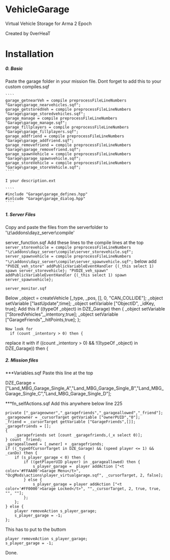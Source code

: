 VehicleGarage
=============

Virtual Vehicle Storage for Arma 2 Epoch 

Created by 0verHeaT

Installation
=============
##### 0. Basic
  Paste the garage folder in your mission file.
  Dont forget to add this to your custom compiles.sqf
  
	````
	garage_getnearVeh = compile preprocessFileLineNumbers "Garage\garage_nearvehicles.sqf";
	garage_getstoredVeh = compile preprocessFileLineNumbers "Garage\garage_storedvehicles.sqf";
	garage_manage = compile preprocessFileLineNumbers "Garage\garage_manage.sqf";
	garage_fillplayers = compile preprocessFileLineNumbers "Garage\garage_fillplayers.sqf";
	garage_addfriend = compile preprocessFileLineNumbers "Garage\garage_addfriend.sqf";
	garage_removefriend = compile preprocessFileLineNumbers "Garage\garage_removefriend.sqf";
	garage_spawnVehicle = compile preprocessFileLineNumbers "Garage\garage_spawnvehicle.sqf";
	garage_storeVehicle = compile preprocessFileLineNumbers "Garage\garage_storeVehicle.sqf";
	````	
	
	I your description.ext
	
	````
	#include "Garage\garage_defines.hpp"
	#inlcude "Garage\garage_dialog.hpp"
	````

##### 1. Server Files
  Copy and paste the files from the serverfolder to '\z\addons\dayz_server\compile\'
  
  server_function.sqf
  Add these lines to the compile lines at the top
		````
		server_storevehicle = compile preprocessFileLineNumbers "\z\addons\dayz_server\compile\server_storevehicle.sqf";
		server_spawnvehicle = compile preprocessFileLineNumbers "\z\addons\dayz_server\compile\server_spawnvehicle.sqf";
	 	````
  below add
  	````
	"PVDZE_veh_store" addPublicVariableEventHandler {(_this select 1) spawn server_storevehicle};
	"PVDZE_veh_spawn" addPublicVariableEventHandler {(_this select 1) spawn server_spawnvehicle};
  	````
  	
	server_monitor.sqf
  Below
  		_object = createVehicle [_type, _pos, [], 0, "CAN_COLLIDE"];
    	_object setVariable ["lastUpdate",time];
    	_object setVariable ["ObjectID", _idKey, true];
  Add this
    	if ((typeOf _object) in DZE_Garage) then {
				_object setVariable ["StoredVehicles",_intentory,true];
				_object setVariable ["GarageFriends",_hitPoints,true];
			};

	Now look for 
	  if (count _intentory > 0) then {
  replace it with 
    if ((count _intentory > 0) && !((typeOf _object) in DZE_Garage)) then {

##### 2. Mission files
  ***Variables.sqf
  Paste this line at the top
  
   DZE_Garage = ["Land_MBG_Garage_Single_A","Land_MBG_Garage_Single_B","Land_MBG_Garage_Single_C","Land_MBG_Garage_Single_D"];
  
  ***fn_selfActions.sqf
  Add this anywhere below line 225
  
  	private ["_garageowner","_garagefriends","_garageallowed","_friend"];
  	_garageowner = _cursorTarget getVariable ["ownerPUID","0"];
  	_friend = _cursorTarget getVariable ["GarageFriends",[]];
  	_garagefriends = [];
  	{
  		_garagefriends set [count _garagefriends,(_x select 0)];
  	} count _friend;
  	_garageallowed = [_owner] + _garagefriends;
  	if ((_typeOfCursorTarget in DZE_Garage) && (speed player <= 1) && _canDo) then {
  		if (s_player_garage < 0) then {
	  		if ((getPlayerUID player) in _garageallowed) then {
	  			s_player_garage =  player addAction ["<t color='#FFAA00'>Garage Menu</t>", "OcgMods\actions\player_virtualgarage.sqf", _cursorTarget, 2, false];
  			} else {
	  			s_player_garage = player addAction ["<t color='#FF0000'>Garage Locked</t>", "",_cursorTarget, 2, true, true, "", ""];	
	  		};
  		};
  	} else {
	  	player removeAction s_player_garage;
	  	s_player_garage = -1;		
  	};
  
  This has to put to the buttom

  	player removeAction s_player_garage;
  	s_player_garage = -1;
  	
Done.

